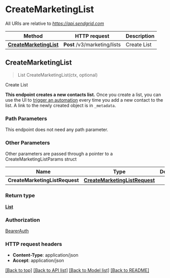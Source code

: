# CreateMarketingList

All URIs are relative to *https://api.sendgrid.com*

Method | HTTP request | Description
------------- | ------------- | -------------
[**CreateMarketingList**](CreateMarketingList.md#CreateMarketingList) | **Post** /v3/marketing/lists | Create List



## CreateMarketingList

> List CreateMarketingList(ctx, optional)

Create List

**This endpoint creates a new contacts list.**  Once you create a list, you can use the UI to [trigger an automation](https://sendgrid.com/docs/ui/sending-email/getting-started-with-automation/#create-an-automation) every time you add a new contact to the list.  A link to the newly created object is in `_metadata`.

### Path Parameters

This endpoint does not need any path parameter.

### Other Parameters

Other parameters are passed through a pointer to a CreateMarketingListParams struct


Name | Type | Description
------------- | ------------- | -------------
**CreateMarketingListRequest** | [**CreateMarketingListRequest**](CreateMarketingListRequest.md) | 

### Return type

[**List**](List.md)

### Authorization

[BearerAuth](../README.md#BearerAuth)

### HTTP request headers

- **Content-Type**: application/json
- **Accept**: application/json

[[Back to top]](#) [[Back to API list]](../README.md#documentation-for-api-endpoints)
[[Back to Model list]](../README.md#documentation-for-models)
[[Back to README]](../README.md)

